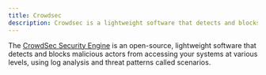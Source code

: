 ```yaml
---
title: Crowdsec
description: Crowdsec is a lightweight software that detects and blocks malicious actors from accessing your systems.
---
```


The [CrowdSec Security Engine](https://github.com/crowdsecurity/crowdsec) is an open-source, lightweight software that detects and blocks malicious actors from accessing your systems at various levels, using log analysis and threat patterns called scenarios.

